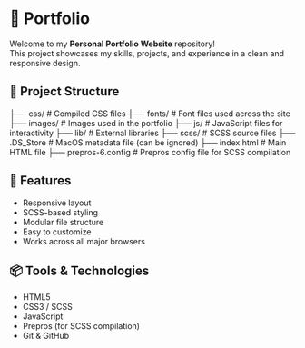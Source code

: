 # 🎨 Portfolio

Welcome to my **Personal Portfolio Website** repository!  
This project showcases my skills, projects, and experience in a clean and responsive design.

## 📁 Project Structure

├── css/ # Compiled CSS files
├── fonts/ # Font files used across the site
├── images/ # Images used in the portfolio
├── js/ # JavaScript files for interactivity
├── lib/ # External libraries
├── scss/ # SCSS source files
├── .DS_Store # MacOS metadata file (can be ignored)
├── index.html # Main HTML file
├── prepros-6.config # Prepros config file for SCSS compilation

## 🚀 Features

- Responsive layout
- SCSS-based styling
- Modular file structure
- Easy to customize
- Works across all major browsers

## 📦 Tools & Technologies

- HTML5
- CSS3 / SCSS
- JavaScript
- Prepros (for SCSS compilation)
- Git & GitHub
